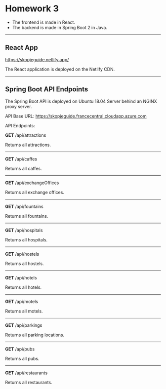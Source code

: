 # Homework 3
- The frontend is made in React.
- The backend is made in Spring Boot 2 in Java.

---

## React App
https://skopjeguide.netlify.app/

The React application is deployed on the Netlify CDN.

--- 

## Spring Boot API Endpoints

The Spring Boot API is deployed on Ubuntu 18.04 Server behind an NGINX proxy server.

API Base URL: https://skopjeguide.francecentral.cloudapp.azure.com

API Endpoints:


**GET** /api/attractions

Returns all attractions.

--- 

**GET**  /api/caffes

Returns all caffes.

--- 

**GET**  /api/exchangeOffices

Returns all exchange offices.

--- 

**GET** /api/fountains

Returns all fountains.

--- 

**GET**  /api/hospitals

Returns all hospitals.

--- 

**GET**  /api/hostels

Returns all hostels.

--- 

**GET**  /api/hotels

Returns all hotels.

--- 

**GET** /api/motels

Returns all motels.

--- 

**GET**  /api/parkings

Returns all parking locations.

--- 

**GET**  /api/pubs

Returns all pubs.

--- 

**GET**  /api/restaurants

Returns all restaurants.


